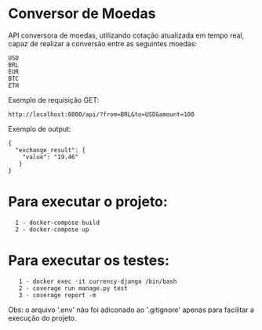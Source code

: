 # Conversor de Moedas

API conversora de moedas, utilizando cotação atualizada em tempo real, capaz de realizar a conversão entre as seguintes moedas:
    
    USD
    BRL
    EUR
    BTC
    ETH
    
Exemplo de requisição GET:
    
    http://localhost:8000/api/?from=BRL&to=USD&amount=100
    
Exemplo de output:

    {
      "exchange_result": {
        "value": "19.46"
       }
    }
    
    
# Para executar o projeto:

      1 - docker-compose build
      2 - docker-compose up
         
         
        
# Para executar os testes:
  
       1 - docker exec -it currency-django /bin/bash
       2 - coverage run manage.py test
       3 - coverage report -m

      
Obs: o arquivo '.env' não foi adiconado ao '.gitignore' apenas para facilitar a execução do projeto.
